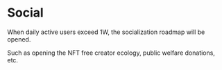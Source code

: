 # Social

When daily active users exceed 1W, the socialization roadmap will be opened.

Such as opening the NFT free creator ecology, public welfare donations, etc.